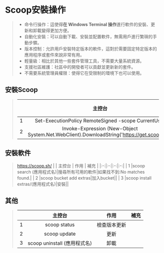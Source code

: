 # Scoop安裝操作
> * 命令行操作：這使得**在 Windows Terminal 操作**進行軟件的安裝、更新和卸載變得更加方便。
> * 自動化安裝：可以自動下載、安裝並配置軟件，無需用戶進行繁瑣的手動步驟。
> * 版本控制：允許用戶安裝特定版本的軟件，這對於需要固定特定版本的應用程序或套件來說非常有用。
> * 輕量級：相比於其他一些套件管理工具，不需要大量系統資源。
> * 支援社區維護：社區中的開發者可以貢獻並更新新的套件。
> * 不需要系統管理員權限：使得它在受限制的環境下也可以使用。
## 安裝Scoop
> |   | 主控台 | 作用 | 補充 |
> |:-:|:-:|:-:|:-:|
> | 1 |Set-ExecutionPolicy RemoteSigned -scope CurrentUser|||
> | 2 |Invoke-Expression (New-Object System.Net.WebClient).DownloadString('https://get.scoop.sh')|||
## 安裝軟件
>https://scoop.sh/
> |   | 主控台 | 作用 | 補充 |
> |:-:|:-:|:-:|:-:|
> | 1 |scoop search (應用程式名)|搜尋所有可用的軟件|如果找不到:No matches found.|
> | 2 |scoop bucket add extras|加入bucket||
> | 3 |scoop install extras/(應用程式名)|安裝||
## 其他
> |   | 主控台 | 作用 | 補充 |
> |:-:|:-:|:-:|:-:|
> | 1 |scoop status|檢查版本更新||
> | 2 |scoop update|更新||
> | 3 |scoop uninstall (應用程式名)|卸載||

